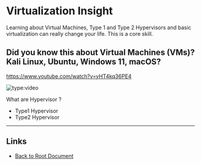 # Virtualization Insight

Learning about Virtual Machines, Type 1 and Type 2 Hypervisors and basic virtualization can really change your life. This is a core skill.

## Did you know this about Virtual Machines (VMs)? Kali Linux, Ubuntu, Windows 11, macOS?

<https://www.youtube.com/watch?v=yHT4kq36PE4>

![type:video](https://www.youtube.com/embed/yHT4kq36PE4)

What are Hypervisor ?
- Type1 Hypervisor
- Type2 Hypervisor

----
<!-- Footer Begins Here -->
## Links

- [Back to Root Document](../README.md)
